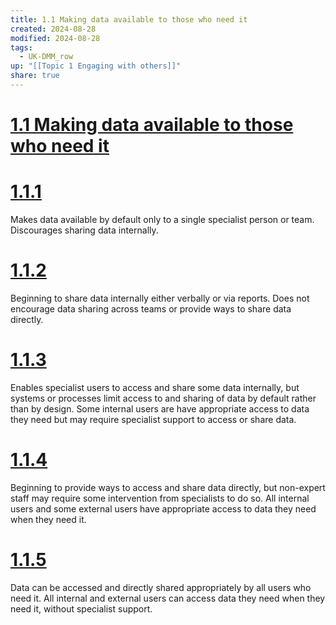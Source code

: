 ```yaml
---
title: 1.1 Making data available to those who need it
created: 2024-08-28
modified: 2024-08-28
tags:
  - UK-DMM_row
up: "[[Topic 1 Engaging with others]]"
share: true
---
```

# [1.1 Making data available to those who need it](1.1%20Making%20data%20available%20to%20those%20who%20need%20it.md)
# [1.1.1](1.1.1.md)

Makes data available by default only to a single specialist person or team. Discourages sharing data internally.

# [1.1.2](1.1.2.md)

Beginning to share data internally either verbally or via reports. Does not encourage data sharing across teams or provide ways to share data directly.

# [1.1.3](1.1.3.md)

Enables specialist users to access and share some data internally, but systems or processes limit access to and sharing of data by default rather than by design. Some internal users are have appropriate access to data they need but may require specialist support to access or share data.

# [1.1.4](1.1.4.md)

Beginning to provide ways to access and share data directly, but non-expert staff may require some intervention from specialists to do so. All internal users and some external users have appropriate access to data they need when they need it.

# [1.1.5](1.1.5.md)

Data can be accessed and directly shared appropriately by all users who need it. All internal and external users can access data they need when they need it, without specialist support.

